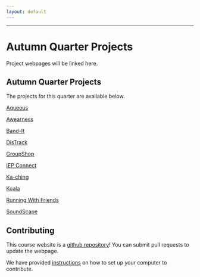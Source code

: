 ```yaml
---
layout: default
---
```


---

# Autumn Quarter Projects

Project webpages will be linked here.

## Autumn Quarter Projects

The projects for this quarter are available below.

[Aqueous](projects/aqueous/)

[Awearness](projects/awearness/)

[Band-It](projects/bandit/)

[DisTrack](projects/distrack/)

[GroupShop](projects/groupshop/)

[IEP Connect](projects/iepconnect/)

[Ka-ching](projects/kaching/)

[Koala](projects/koala/)

[Running With Friends](projects/runningwithfriends/)

[SoundScape](projects/soundscape/)

## Contributing

This course website is a [github repository](https://github.com/uwcse440/web-cse440-au14)! You can submit pull requests to update the webpage.

We have provided [instructions](contributing.html) on how to set up your computer to contribute.
